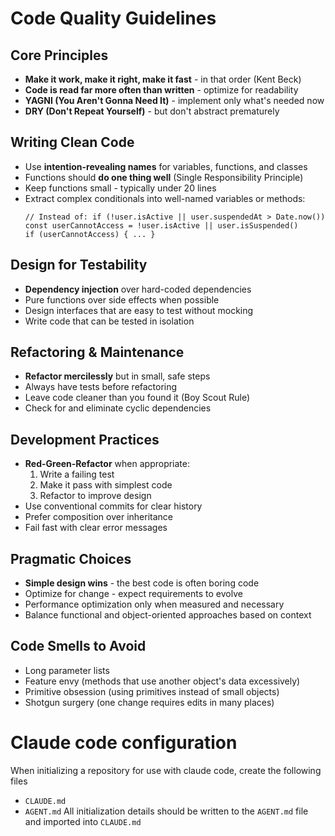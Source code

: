 # Code Quality Guidelines

## Core Principles
- **Make it work, make it right, make it fast** - in that order (Kent Beck)
- **Code is read far more often than written** - optimize for readability
- **YAGNI (You Aren't Gonna Need It)** - implement only what's needed now
- **DRY (Don't Repeat Yourself)** - but don't abstract prematurely

## Writing Clean Code
- Use **intention-revealing names** for variables, functions, and classes
- Functions should **do one thing well** (Single Responsibility Principle)
- Keep functions small - typically under 20 lines
- Extract complex conditionals into well-named variables or methods:
  ```
  // Instead of: if (!user.isActive || user.suspendedAt > Date.now())
  const userCannotAccess = !user.isActive || user.isSuspended()
  if (userCannotAccess) { ... }
  ```

## Design for Testability
- **Dependency injection** over hard-coded dependencies
- Pure functions over side effects when possible
- Design interfaces that are easy to test without mocking
- Write code that can be tested in isolation

## Refactoring & Maintenance
- **Refactor mercilessly** but in small, safe steps
- Always have tests before refactoring
- Leave code cleaner than you found it (Boy Scout Rule)
- Check for and eliminate cyclic dependencies

## Development Practices
- **Red-Green-Refactor** when appropriate:
  1. Write a failing test
  2. Make it pass with simplest code
  3. Refactor to improve design
- Use conventional commits for clear history
- Prefer composition over inheritance
- Fail fast with clear error messages

## Pragmatic Choices
- **Simple design wins** - the best code is often boring code
- Optimize for change - expect requirements to evolve
- Performance optimization only when measured and necessary
- Balance functional and object-oriented approaches based on context

## Code Smells to Avoid
- Long parameter lists
- Feature envy (methods that use another object's data excessively)
- Primitive obsession (using primitives instead of small objects)
- Shotgun surgery (one change requires edits in many places)

# Claude code configuration
When initializing a repository for use with claude code, create the following files
- `CLAUDE.md`
- `AGENT.md`
All initialization details should be written to the `AGENT.md` file and imported into `CLAUDE.md`
